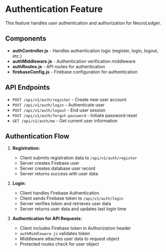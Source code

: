# Authentication Feature

This feature handles user authentication and authorization for NeuroLedger.

## Components

- **authController.js** - Handles authentication logic (register, login, logout, etc.)
- **authMiddleware.js** - Authentication verification middleware
- **authRoutes.js** - API routes for authentication
- **firebaseConfig.js** - Firebase configuration for authentication

## API Endpoints

- `POST /api/v1/auth/register` - Create new user account
- `POST /api/v1/auth/login` - Authenticate user
- `POST /api/v1/auth/logout` - End user session
- `POST /api/v1/auth/forgot-password` - Initiate password reset
- `GET /api/v1/auth/me` - Get current user information

## Authentication Flow

1. **Registration:**
   - Client submits registration data to `/api/v1/auth/register`
   - Server creates Firebase user
   - Server creates database user record
   - Server returns success with user data

2. **Login:**
   - Client handles Firebase Authentication
   - Client sends Firebase token to `/api/v1/auth/login`
   - Server verifies token and retrieves user data
   - Server returns user data and updates last login time

3. **Authentication for API Requests:**
   - Client includes Firebase token in Authorization header
   - `authMiddleware.js` validates token
   - Middleware attaches user data to request object
   - Protected routes check for user object